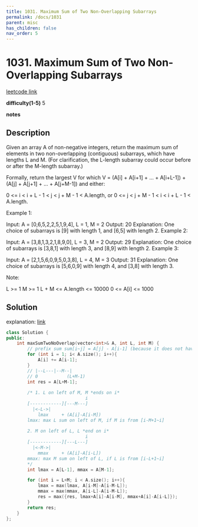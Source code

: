 ```yaml
---
title: 1031. Maximum Sum of Two Non-Overlapping Subarrays
permalink: /docs/1031
parent: misc
has_children: false
nav_order: 5
---
```

# 1031. Maximum Sum of Two Non-Overlapping Subarrays
[leetcode link](https://leetcode.com/problems/maximum-sum-of-two-non-overlapping-subarrays/)

**difficulty(1-5)** 
5

**notes** 


## Description
Given an array A of non-negative integers, return the maximum sum of elements in two non-overlapping (contiguous) subarrays, which have lengths L and M.  (For clarification, the L-length subarray could occur before or after the M-length subarray.)

Formally, return the largest V for which V = (A[i] + A[i+1] + ... + A[i+L-1]) + (A[j] + A[j+1] + ... + A[j+M-1]) and either:

0 <= i < i + L - 1 < j < j + M - 1 < A.length, or
0 <= j < j + M - 1 < i < i + L - 1 < A.length.
 

Example 1:

Input: A = [0,6,5,2,2,5,1,9,4], L = 1, M = 2
Output: 20
Explanation: One choice of subarrays is [9] with length 1, and [6,5] with length 2.
Example 2:

Input: A = [3,8,1,3,2,1,8,9,0], L = 3, M = 2
Output: 29
Explanation: One choice of subarrays is [3,8,1] with length 3, and [8,9] with length 2.
Example 3:

Input: A = [2,1,5,6,0,9,5,0,3,8], L = 4, M = 3
Output: 31
Explanation: One choice of subarrays is [5,6,0,9] with length 4, and [3,8] with length 3.
 

Note:

L >= 1
M >= 1
L + M <= A.length <= 10000
0 <= A[i] <= 1000


## Solution
explanation: [link](https://leetcode.com/problems/maximum-sum-of-two-non-overlapping-subarrays/discuss/278251/JavaC%2B%2BPython-O(N)Time-O(1)-Space)


```c++
class Solution {
public:
    int maxSumTwoNoOverlap(vector<int>& A, int L, int M) {
        // prefix sum sum[i~j] = A[j] - A[i-1] (because it does not have 'first 0 element sum')
        for (int i = 1; i< A.size(); i++){
            A[i] += A[i-1];
        }
        // |--L---|--M--|
        // 0           (L+M-1)
        int res = A[L+M-1]; 
        
        /* 1. L on left of M, M *ends on i*
                              i
        [------------][---M---]
          |<-L->|
            lmax     + (A[i]-A[i-M])
        lmax: max L sum on left of M, if M is from [i-M+1~i]
        
        2. M on left of L, L *end on i*
                              i
        [------------][---L---]
          |<-M->|
            mmax     + (A[i]-A[i-L])
        mmax: max M sum on left of L, if L is from [i-L+1~i]
        */
        int lmax = A[L-1], mmax = A[M-1];

        for (int i = L+M; i < A.size(); i++){
            lmax = max(lmax, A[i-M]-A[i-M-L]);
            mmax = max(mmax, A[i-L]-A[i-M-L]);
            res = max({res, lmax+A[i]-A[i-M], mmax+A[i]-A[i-L]});
        }
        return res;
    }
};
``` 

<!-- 
Default label
{: .label }

Blue label
{: .label .label-blue }

Stable
{: .label .label-green }

New release
{: .label .label-purple }

Coming soon
{: .label .label-yellow }

Deprecated
{: .label .label-red } -->
